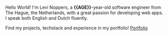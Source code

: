 Hello World! I'm Levi Noppers, a **{{AGE}}**-year-old software engineer from The Hague, the Netherlands, with a great passion for developing web apps.
I speak both English and Dutch fluently.

Find my projects, techstack and experience in my portfolio!
[Portfolio](https://levinoppers.nl/)
